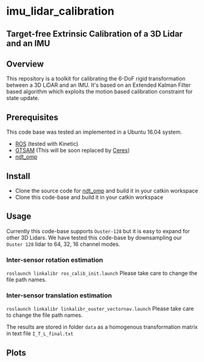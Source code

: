 # imu_lidar_calibration
## Target-free Extrinsic Calibration of a 3D Lidar and an IMU

## Overview

This repository is a toolkit for calibrating the 6-DoF rigid transformation between a 3D LiDAR and an IMU. It's based on an Extended Kalman Filter based algorithm which exploits the motion based calibration constraint for state update.

## Prerequisites 
This code base was tested an implemented in a Ubuntu 16.04 system.
- [ROS](http://wiki.ros.org/ROS/Installation) (tested with Kinetic)
- [GTSAM](https://gtsam.org/build/) (This will be soon replaced by [Ceres](http://ceres-solver.org/installation.html))
- [ndt_omp](https://github.com/APRIL-ZJU/ndt_omp) 

## Install

- Clone the source code for [ndt_omp](https://github.com/APRIL-ZJU/ndt_omp) and build it in your catkin workspace
- Clone this code-base and build it in your catkin workspace

## Usage

Currently this code-base supports `Ouster-128` but it is easy to expand for other 3D Lidars. We have tested this code-base by downsampling our `Ouster 128` lidar to 64, 32, 16 channel modes.

### Inter-sensor rotation estimation
`roslaunch linkalibr ros_calib_init.launch`
Please take care to change the file path names.

### Inter-sensor translation estimation
`roslaunch linkalibr linkalibr_ouster_vectornav.launch`
Please take care to change the file path names.

The results are stored in folder `data` as a homogenous transformation matrix in text file `I_T_L_final.txt`

## Plots


